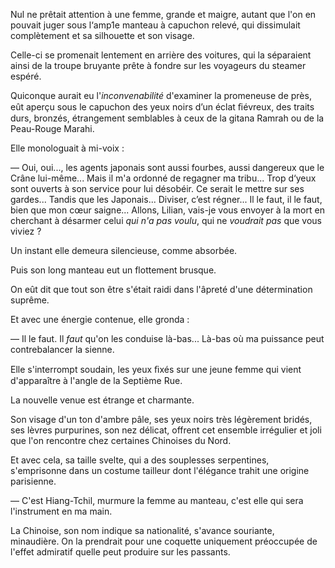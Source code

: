 Nul ne prêtait attention à une femme, grande et maigre, autant que l'on
en pouvait juger sous l‘amp1e manteau à capuchon relevé, qui dissimulait complètement et sa silhouette et son visage.

Celle-ci se promenait lentement en arrière des voitures, qui la séparaient
ainsi de la troupe bruyante prête à fondre sur les voyageurs du steamer
espéré.

Quiconque aurait eu l'_inconvenabilité_ d'examiner la promeneuse de près,
eût aperçu sous le capuchon des yeux noirs d’un éclat ﬁévreux, des traits durs, bronzés, étrangement semblables à ceux de la gitana Ramrah ou de la
Peau-Rouge Marahi.

Elle monologuait à mi-voix :

— Oui, oui..., les agents japonais sont aussi fourbes, aussi dangereux que le Crâne lui-même... Mais il m'a ordonné de regagner ma tribu... Trop d‘yeux sont ouverts à son service pour lui désobéir. Ce serait le mettre sur ses gardes... Tandis que les Japonais... Diviser, c’est régner... Il le faut, il le faut, bien que mon cœur saigne... Allons, Lilian, vais-je vous envoyer à la mort en cherchant à désarmer celui _qui n'a pas voulu_, qui ne _voudrait pas_ que vous viviez ?

Un instant elle demeura silencieuse, comme absorbée.

Puis son long manteau eut un flottement brusque.

On eût dit que tout son être s'était raidi dans l'âpreté d'une détermination
suprême.

Et avec une énergie contenue, elle gronda :

— Il le faut. Il _faut_ qu'on les conduise là-bas... Là-bas où ma puissance
peut contrebalancer la sienne.

Elle s'interrompt soudain, les yeux ﬁxés sur une jeune femme qui vient
d'apparaître à l'angle de la Septième Rue.

La nouvelle venue est étrange et charmante.

Son visage d'un ton d'ambre pâle, ses yeux noirs très légèrement bridés,
ses lèvres purpurines, son nez délicat, offrent cet ensemble irrégulier et joli
que l'on rencontre chez certaines Chinoises du Nord.

Et avec cela, sa taille svelte, qui a des souplesses serpentines, s'emprisonne
dans un costume tailleur dont l'élégance trahit une origine parisienne.

— C'est Hiang-Tchil, murmure la femme au manteau, c'est elle qui sera
l'instrument en ma main.

La Chinoise, son nom indique sa nationalité, s'avance souriante, minaudière. On la prendrait pour une coquette uniquement préoccupée de l'effet admiratif quelle peut produire sur les passants.
